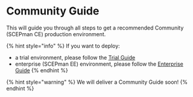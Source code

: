 # Community Guide

This will guide you through all steps to get a recommended Community \(SCEPman CE\) production environment.

{% hint style="info" %}
If you want to deploy:

* a trial environment, please follow the [Trial Guide](trial-guide.md)
* enterprise \(SCEPman EE\) environment, please follow the [Enterprise Guide](enterprise-guide.md)
{% endhint %}

{% hint style="warning" %}
We will deliver a Community Guide soon!
{% endhint %}

